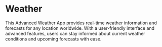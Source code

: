 # Weather
This Advanced Weather App provides real-time weather information and forecasts for any location worldwide. With a user-friendly interface and advanced features, users can stay informed about current weather conditions and upcoming forecasts with ease.
